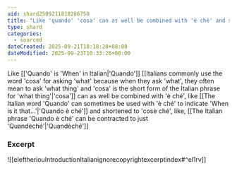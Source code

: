 ```yaml
---
uid: shard2509211818286750
title: "Like 'quando' 'cosa' can as well be combined with 'è ché' and shortened to 'cosè ché'"
type: shard
categories:
  - sourced
dateCreated: 2025-09-21T18:18:28+08:00
dateModified: 2025-09-23T10:33:26+00:00
---
```

Like [['Quando' is 'When' in Italian|'Quando']] [[Italians commonly use the word 'cosa' for asking 'what' because when they ask 'what', they often mean to ask 'what thing' and 'cosa' is the short form of the Italian phrase for 'what thing'|'cosa']] can as well be combined with 'è ché', like [[The Italian word 'Quando' can sometimes be used with 'è ché' to indicate 'When is it that...'|'Quando è ché']] and shortened to 'cosè ché', like, [[The Italian phrase 'Quando è ché' can be contracted to just 'Quandèché'|'Quandèché']]

### Excerpt
![[eleftheriouIntroductionItalianignorecopyrightexcerptindex#^el1rv]]
